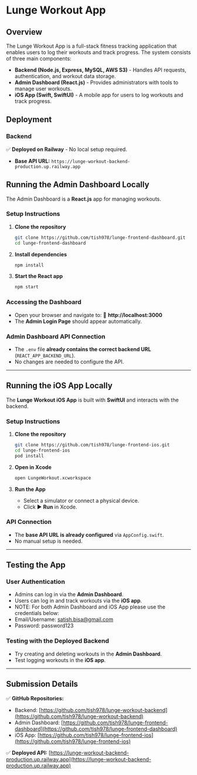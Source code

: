# Lunge Workout App

## Overview
The Lunge Workout App is a full-stack fitness tracking application that enables users to log their workouts and track progress. The system consists of three main components:

- **Backend (Node.js, Express, MySQL, AWS S3)** - Handles API requests, authentication, and workout data storage.
- **Admin Dashboard (React.js)** - Provides administrators with tools to manage user workouts.
- **iOS App (Swift, SwiftUI)** - A mobile app for users to log workouts and track progress.

## Deployment
### **Backend**
✅ **Deployed on Railway** - No local setup required.

- **Base API URL:** `https://lunge-workout-backend-production.up.railway.app`

## Running the Admin Dashboard Locally
The Admin Dashboard is a **React.js** app for managing workouts.

### **Setup Instructions**
1. **Clone the repository**  
   ```sh
   git clone https://github.com/tish978/lunge-frontend-dashboard.git
   cd lunge-frontend-dashboard
   ```

2. **Install dependencies**  
   ```sh
   npm install
   ```

3. **Start the React app**  
   ```sh
   npm start
   ```

### **Accessing the Dashboard**
- Open your browser and navigate to:
  🔗 **http://localhost:3000**
- The **Admin Login Page** should appear automatically.

### **Admin Dashboard API Connection**
- The `.env` file **already contains the correct backend URL** (`REACT_APP_BACKEND_URL`).
- No changes are needed to configure the API.

---

## Running the iOS App Locally
The **Lunge Workout iOS App** is built with **SwiftUI** and interacts with the backend.

### **Setup Instructions**
1. **Clone the repository**  
   ```sh
   git clone https://github.com/tish978/lunge-frontend-ios.git
   cd lunge-frontend-ios
   pod install
   ```

2. **Open in Xcode**  
   ```sh
   open LungeWorkout.xcworkspace
   ```

3. **Run the App**  
   - Select a simulator or connect a physical device.
   - Click ▶️ **Run** in Xcode.

### **API Connection**
- The **base API URL is already configured** via `AppConfig.swift`.
- No manual setup is needed.

---

## Testing the App
### **User Authentication**
- Admins can log in via the **Admin Dashboard**.
- Users can log in and track workouts via the **iOS app**.
- NOTE: For both Admin Dashboard and iOS App please use the credentials below:
- Email/Username: satish.bisa@gmail.com
- Password: password123

### **Testing with the Deployed Backend**
- Try creating and deleting workouts in the **Admin Dashboard**.
- Test logging workouts in the **iOS app**.

---

## Submission Details
✅ **GitHub Repositories:**
- Backend: [https://github.com/tish978/lunge-workout-backend](https://github.com/tish978/lunge-workout-backend)
- Admin Dashboard: [https://github.com/tish978/lunge-frontend-dashboard](https://github.com/tish978/lunge-frontend-dashboard)
- iOS App: [https://github.com/tish978/lunge-frontend-ios](https://github.com/tish978/lunge-frontend-ios)

✅ **Deployed API:** [https://lunge-workout-backend-production.up.railway.app](https://lunge-workout-backend-production.up.railway.app)
